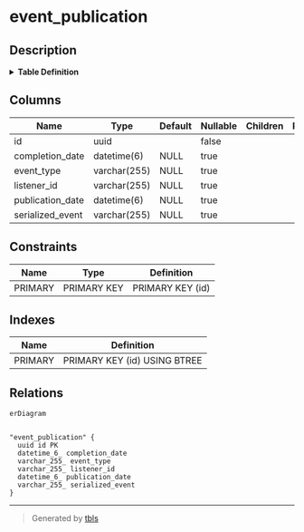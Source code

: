 # event_publication

## Description

<details>
<summary><strong>Table Definition</strong></summary>

```sql
CREATE TABLE `event_publication` (
  `id` uuid NOT NULL,
  `completion_date` datetime(6) DEFAULT NULL,
  `event_type` varchar(255) DEFAULT NULL,
  `listener_id` varchar(255) DEFAULT NULL,
  `publication_date` datetime(6) DEFAULT NULL,
  `serialized_event` varchar(255) DEFAULT NULL,
  PRIMARY KEY (`id`)
) ENGINE=InnoDB DEFAULT CHARSET=utf8mb4 COLLATE=utf8mb4_unicode_ci
```

</details>

## Columns

| Name | Type | Default | Nullable | Children | Parents | Comment |
| ---- | ---- | ------- | -------- | -------- | ------- | ------- |
| id | uuid |  | false |  |  |  |
| completion_date | datetime(6) | NULL | true |  |  |  |
| event_type | varchar(255) | NULL | true |  |  |  |
| listener_id | varchar(255) | NULL | true |  |  |  |
| publication_date | datetime(6) | NULL | true |  |  |  |
| serialized_event | varchar(255) | NULL | true |  |  |  |

## Constraints

| Name | Type | Definition |
| ---- | ---- | ---------- |
| PRIMARY | PRIMARY KEY | PRIMARY KEY (id) |

## Indexes

| Name | Definition |
| ---- | ---------- |
| PRIMARY | PRIMARY KEY (id) USING BTREE |

## Relations

```mermaid
erDiagram


"event_publication" {
  uuid id PK
  datetime_6_ completion_date
  varchar_255_ event_type
  varchar_255_ listener_id
  datetime_6_ publication_date
  varchar_255_ serialized_event
}
```

---

> Generated by [tbls](https://github.com/k1LoW/tbls)
